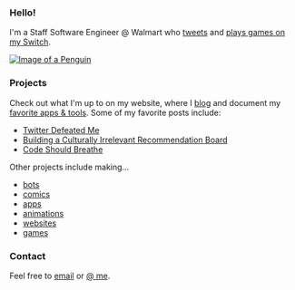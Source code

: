 ### Hello! 
I'm a Staff Software Engineer @ Walmart who [tweets](https://twitter.com/mknepprath) and [plays games on my Switch](https://twitter.com/MKPlaysSwitch).

[![Image of a Penguin](https://tinymystery.club/static/peng-down-walk.gif)](https://tinymystery.club)

### Projects
Check out what I'm up to on my website, where I [blog](https://www.mknepprath.com/writing) and document my [favorite apps & tools](https://www.mknepprath.com/uses). Some of my favorite posts include:
- [Twitter Defeated Me](https://www.mknepprath.com/writing/sorry-to-bother-you)
- [Building a Culturally Irrelevant Recommendation Board](https://www.mknepprath.com/writing/culturally-irrelevant)
- [Code Should Breathe](https://www.mknepprath.com/writing/breathe)

Other projects include making...
- [bots](https://twitter.com/familiarlilt)
- [comics](https://www.mknepprath.com/writing/sequential-art)
- [apps](https://twitter.com/mknepprath/status/1279103014838702081)
- [animations](https://twitter.com/mknepprath/status/959812218119512065)
- [websites](http://culturallyirrelevant.net)
- [games](http://tinymystery.club)

### Contact
Feel free to [email](mailto:mknepprath@hey.com) or [@ me](https://twitter.com/mknepprath).


<!--
**mknepprath/mknepprath** is a ✨ _special_ ✨ repository because its `README.md` (this file) appears on your GitHub profile.

Here are some ideas to get you started:

- 🔭 I’m currently working on ...
- 🌱 I’m currently learning ...
- 👯 I’m looking to collaborate on ...
- 🤔 I’m looking for help with ...
- 💬 Ask me about ...
- 📫 How to reach me: ...
- 😄 Pronouns: ...
- ⚡ Fun fact: ...
-->
